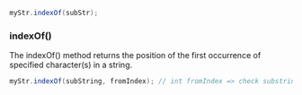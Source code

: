 ```java
myStr.indexOf(subStr);
```

### indexOf()
The indexOf() method returns the position of the first occurrence of specified character(s) in a string.

```java
myStr.indexOf(subString, fromIndex); // int fromIndex => check substring after the index
```
